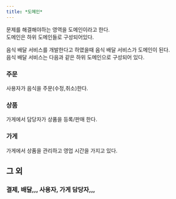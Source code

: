 ```yaml
---
title: *도메인*
---
```


문제를 해결해야하는 영역을 도메인이라고 한다.  
도메인은 하위 도메인들로 구성되어있다.  

음식 배달 서비스를 개발한다고 하였을때 음식 배달 서비스가 도메인이 된다.  
음식 배달 서비스는 다음과 같은 하위 도메인으로 구성되어 있다.    

### 주문
사용자가 음식을 주문(수정,취소)한다.  

### 상품
가게에서 담당자가 상품을 등록/판매 한다.  

### 가게
가게에서 상품을 관리하고 영업 시간을 가지고 있다.  

## 그 외
### 결제, 배달,,, 사용자, 가게 담당자,,,
